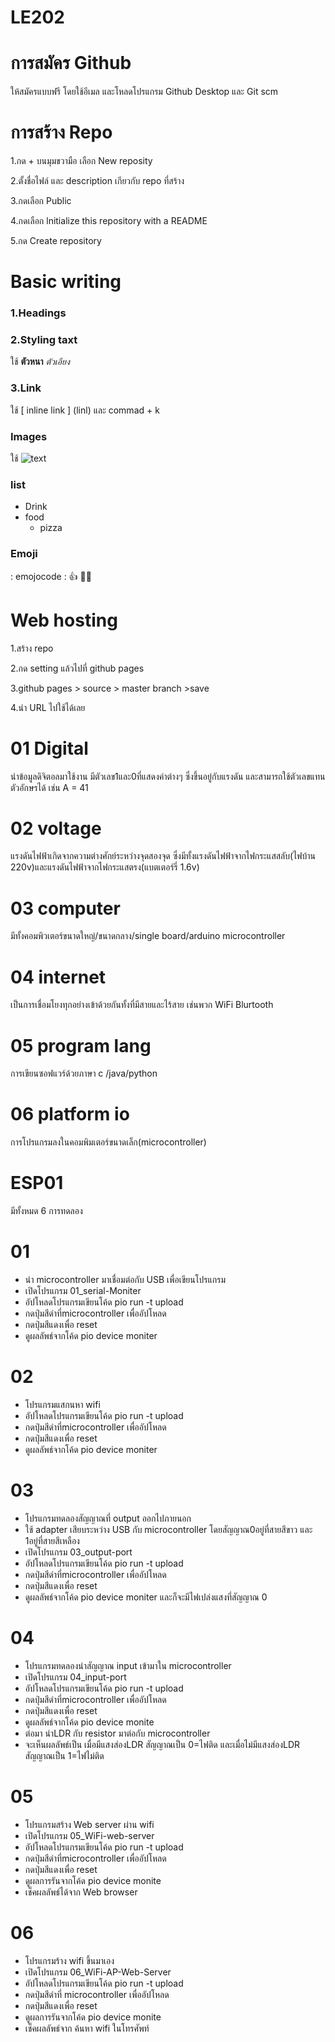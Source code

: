 # LE202
# การสมัคร Github 
ให้สมัครแบบฟรี โดยใช้อีเมล และโหลดโปรแกรม Github Desktop และ Git scm
# การสร้าง Repo
1.กด + บนมุมขวามือ เลือก New reposity

2.ตั้งชื่อไฟล์ และ description เกียวกับ repo ที่สร้าง

3.กดเลือก Public

4.กดเลือก lnitialize this repository with a README

5.กด Create repository
# Basic writing
### 1.Headings 

### 2.Styling taxt 
ใช้  **ตัวหนา**   *ตัวเอียง* 

### 3.Link 
ใช้ [ inline link ] (linl) และ commad + k

### Images 
ใช้ ![text](link)

### list
- Drink
- food
  - pizza
    

### Emoji
: emojocode :
👍 🧑‍🚀

# Web hosting
1.สร้าง repo

2.กด setting แล้วไปที่ github pages

3.github pages > source > master branch >save

4.นำ URL ไปใช้ได้เลย

# 01 Digital
นำข้อมูลดิจิตอลมาใช้งาน มีตัวเลข1และ0ที่แสดงค่าต่างๆ ซึ่งขึ้นอยู่กับแรงดัน และสามารถใช้ตัวเลขแทนตัวอักษรได้ เช่น A = 41 

# 02 voltage 
แรงดันไฟฟ้าเกิดจากความต่างศักย์ระหว่างจุดสองจุด ซึ่งมีทั้งแรงดันไฟฟ้าจากไฟกระแสสลับ(ไฟบ้าน 220v)และแรงดันไฟฟ้าจากไฟกระแสตรง(แบตเตอร์รี่ 1.6v)

# 03 computer
มีทั้งคอมพิวเตอร์ขนาดใหญ่/ขนาดกลาง/single board/arduino microcontroller

# 04 internet
เป็นการเชื่อมโยงทุกอย่างเข้าด้วยกันทั้งที่มีสายและไร้สาย เช่นพวก WiFi Blurtooth

# 05 program lang
การเขียนซอฟแวร์ด้วยภาษา c /java/python

# 06 platform io
การโปรแกรมลงในคอมพิมเตอร์ขนาดเล็ก(microcontroller)

# ESP01 
มีทั้งหมด 6 การทดลอง
# 01
- นำ microcontroller มาเชื่อมต่อกับ USB เพื่อเขียนโปรแกรม
- เปิดโปรแกรม 01_serial-Moniter
- อัปโหลดโปรแกรมเขียนโค้ด pio run -t upload
- กดปุ่มสีดำที่microcontroller เพื่ออัปโหลด
- กดปุ่มสีแดงเพื่อ reset
- ดูผลลัพธ์จากโค้ด pio device moniter

# 02
- โปรแกรมแสกนหา wifi 
- อัปโหลดโปรแกรมเขียนโค้ด pio run -t upload
- กดปุ่มสีดำที่microcontroller เพื่ออัปโหลด
- กดปุ่มสีแดงเพื่อ reset
- ดูผลลัพธ์จากโค้ด pio device moniter

# 03
- โปรแกรมทดลองสัญญาณที่ output ออกไปภายนอก
- ใช้ adapter เสียบระหว่าง USB กับ microcontroller โดยสัญญาณ0อยู่ที่สายสีขาว และ 1อยู่ที่สายสีเหลือง
- เปิดโปรแกรม 03_output-port
- อัปโหลดโปรแกรมเขียนโค้ด pio run -t upload
- กดปุ่มสีดำที่microcontroller เพื่ออัปโหลด
- กดปุ่มสีแดงเพื่อ reset
- ดูผลลัพธ์จากโค้ด pio device moniter และก็จะมีไฟเปล่งแสงที่สัญญาณ 0

# 04
- โปรแกรมทดลองนำสัญญาณ input เข้ามาใน microcontroller
- เปิดโปรแกรม 04_input-port
- อัปโหลดโปรแกรมเขียนโค้ด pio run -t upload
- กดปุ่มสีดำที่microcontroller เพื่ออัปโหลด
- กดปุ่มสีแดงเพื่อ reset
- ดูผลลัพธ์จากโค้ด pio device monite
- ต่อมา นำLDR กับ resistor มาต่อกับ microcontroller
- จะเห็นผลลัพธ์เป็น เมื่อมีแสงส่องLDR สัญญาณเป็น 0=ไฟติด และเมื่อไม่มีแสงส่องLDR สัญญาณเป็น 1=ไฟไม่ติด

# 05
- โปรแกรมสร้าง Web server ผ่าน wifi
- เปิดโปรแกรม 05_WiFi-web-server
- อัปโหลดโปรแกรมเขียนโค้ด pio run -t upload
- กดปุ่มสีดำที่microcontroller เพื่ออัปโหลด
- กดปุ่มสีแดงเพื่อ reset
- ดูผลการรันจากโค้ด pio device monite
- เช็คผลลัพธ์ได้จาก Web browser

# 06
- โปรแกรมร้าง wifi ขึ้นมาเอง
- เปิดโปรแกรม 06_WiFi-AP-Web-Server
- อัปโหลดโปรแกรมเขียนโค้ด pio run -t upload
- กดปุ่มสีดำที่ microcontroller เพื่ออัปโหลด
- กดปุ่มสีแดงเพื่อ reset
- ดูผลการรันจากโค้ด pio device monite
- เช็คผลลัพธ์จาก ค้นหา wifi ในโทรศัพท์


